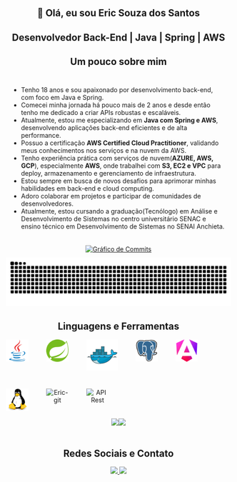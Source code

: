 <h2 align="center">👋 Olá, eu sou Eric Souza dos Santos</h2>

<h2 align="center">Desenvolvedor Back-End | Java | Spring | AWS</h2>

<h2 align="center">Um pouco sobre mim</h2>

<div style="display: flex; justify-content: center; align-items: flex-start; flex-wrap: wrap; max-width: 100%;">
  <div style="flex: 1; min-width: 300px; padding: 10px;">
    <ul>
      <li>Tenho 18 anos e sou apaixonado por desenvolvimento back-end, com foco em Java e Spring.</li>
      <li>Comecei minha jornada há pouco mais de 2 anos e desde então tenho me dedicado a criar APIs robustas e escaláveis.</li>
      <li>Atualmente, estou me especializando em <strong>Java com Spring e AWS</strong>, desenvolvendo aplicações back-end eficientes e de alta performance.</li>
      <li>Possuo a certificação <strong>AWS Certified Cloud Practitioner</strong>, validando meus conhecimentos nos serviços e na nuvem da AWS.</li>
      <li>Tenho experiência prática com serviços de nuvem(<strong>AZURE, AWS, GCP</strong>), especialmente <strong>AWS</strong>, onde trabalhei com <strong>S3, EC2 e VPC</strong> para deploy, armazenamento e gerenciamento de infraestrutura.</li>
      <li>Estou sempre em busca de novos desafios para aprimorar minhas habilidades em back-end e cloud computing.</li>
      <li>Adoro colaborar em projetos e participar de comunidades de desenvolvedores.</li>
      <li>Atualmente, estou cursando a graduação(Tecnólogo) em Análise e Desenvolvimento de Sistemas no centro universitário SENAC e ensino técnico em Desenvolvimento de Sistemas no SENAI Anchieta.</li>
    </ul>
  </div>
  <div style="flex: 1; min-width: 300px; padding: 10px;" align="center">
    <a href="https://github.com/EricSouzaDosSantos">
      <img src="https://github-readme-streak-stats.herokuapp.com/?user=EricSouzaDosSantos" alt="Gráfico de Commits"/>
    </a>
  </div>
</div>

<div align="center">
  <picture>
    <source media="(prefers-color-scheme: dark)" srcset="https://raw.githubusercontent.com/EricSouzaDosSantos/EricSouzaDosSantos/output/github-contribution-grid-snake-dark.svg">
    <source media="(prefers-color-scheme: light)" srcset="https://raw.githubusercontent.com/EricSouzaDosSantos/EricSouzaDosSantos/output/github-contribution-grid-snake.svg">
    <img alt="github-snake" src="https://raw.githubusercontent.com/EricSouzaDosSantos/EricSouzaDosSantos/output/github-contribution-grid-snake.svg">
  </picture>
</div>

<h2 align="center">Linguagens e Ferramentas</h2>

<div style="display: flex; justify-content: space; flex-wrap: wrap; gap: 40px;" align="center">
  <img align="center" alt="Eric-Java" height="50" width="50" src="https://raw.githubusercontent.com/devicons/devicon/master/icons/java/java-original.svg">
  <img align="center" alt="Eric-Spring" height="50" width="50" src="https://raw.githubusercontent.com/devicons/devicon/master/icons/spring/spring-original.svg">
    <img align="center" alt="Eric-Docker" height="70" width="70" src="https://raw.githubusercontent.com/devicons/devicon/master/icons/docker/docker-original.svg">
      <img align="center" alt="Eric-Postgres" height="50" width="50" src="https://raw.githubusercontent.com/devicons/devicon/master/icons/postgresql/postgresql-original.svg">
  <img align="center" alt="Eric-Angular" height="50" width="50" src="https://raw.githubusercontent.com/devicons/devicon/master/icons/angular/angular-original.svg">
    <img align="center" alt="Eric-Angular" height="50" width="50" src="https://raw.githubusercontent.com/devicons/devicon/master/icons/linux/linux-original.svg">
  <img align="center" alt="Eric-git" height="50" width="50" src="https://cdn.jsdelivr.net/gh/devicons/devicon/icons/git/git-original.svg">
  <img align="center" alt="API Rest" height="50" width="50" src="https://github.com/EricSouzaDosSantos/EricSouzaDosSantos/assets/139002302/0c52e907-cf9d-4038-a71d-a9f05acc3393">
</div>

<br>
<div align="center" style="display: flex; justify-content: center; align-items: center;">
  <a href="https://github.com/EricSouzaDosSantos">
    <img height="180em" src="https://github-readme-stats.vercel.app/api?username=EricSouzaDosSantos&show_icons=true&theme=react&include_all_commits=true&count_private=true"/>
  </a>
  <a href="https://github.com/EricSouzaDosSantos">
    <img height="180em" src="https://github-readme-stats.vercel.app/api/top-langs/?username=EricSouzaDosSantos&layout=compact&langs_count=7&theme=react"/>
  </a>
</div>
<br>

<h2 align="center">Redes Sociais e Contato</h2>

<div align="center">
  <a href="https://www.linkedin.com/in/Eric-Souza-dos-Santos" target="_blank">
    <img src="https://img.shields.io/badge/LinkedIn-%230077B5?style=for-the-badge&logo=linkedin&logoColor=white" target="_blank">
  </a>
  <a href="mailto:ericsouzadossantos28@gmail.com" target="_blank">
    <img src="https://img.shields.io/badge/Gmail-%23333?style=for-the-badge&logo=gmail&logoColor=white" target="_blank">
  </a>
</div>
